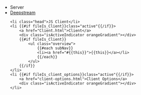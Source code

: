 <ul id="subnav">
	<li class="head first">Server</li>
	<li {{#if fileIs_Config}}class="active"{{/if}}>
		<a href="Deepstream.html">Deepstream</a>
		<div class="isActiveIndicator orangeGradient"></div>
	</li>


	<li class="head">JS Client</li>
	<li {{#if fileIs_Client}}class="active"{{/if}}>
		<a href="Client.html">Client</a>
		<div class="isActiveIndicator orangeGradient"></div>
		{{#if fileIs_Client}}
			<ul class="overview">
				{{#each subNav}}
				<li><a href="#{{this}}">{{this}}</a></li>
				{{/each}}
			</ul>
		{{/if}}
	</li>
	<li {{#if fileIs_client_options}}class="active"{{/if}}>
		<a href="client-options.html">Client Options</a>
		<div class="isActiveIndicator orangeGradient"></div>
	</li>
</ul>